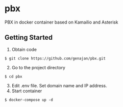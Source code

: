 # pbx
PBX in docker container based on Kamailio and Asterisk

## Getting Started
1. Obtain code
```
$ git clone https://github.com/genajan/pbx.git
```
2. Go to the project directory
```
$ cd pbx
```
3. Edit .env file. Set domain name and IP address.
4. Start container
```
$ docker-compose up -d
```
